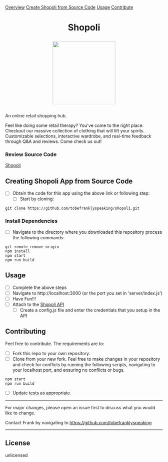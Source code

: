 
[Overview](#shopoli)
[Create Shopoli from Source Code](#creating-shopoli-app-from-source-code)
[Usage](#usage)
[Contribute](#contributing)



# <p align="center"> Shopoli </p>  <p align="center"><img src="https://i.imgur.com/6uNfTbL.png"  width="200"  height="auto"></p>


An online retail shopping hub.

Feel like doing some retail therapy? You've come to the right place. Checkout our massive collection of clothing that will lift your spirits. Customizable selections, interactive wardrobe, and real-time feedback through Q&A and reviews. Come check us out!

  ### Review Source Code
  [Shopoli](https://github.com/tobefranklyspeaking/Shopoli)

## Creating Shopoli App from Source Code

- [ ] Obtain the code for this app using the above link or following step:
	- [ ] Start by cloning:
```
git clone https://github.com/tobefranklyspeaking/shopoli.git
```

### Install Dependencies

- [ ] Navigate to the directory where you downloaded this repository process the following commands:

```
git remote remove origin
npm install
npm start
npm run build
```

## Usage
- [ ] Complete the above steps
- [ ] Navigate to http://localhost:3000 (or the port you set in 'server/index.js')
- [ ] Have Fun!!!
- [ ] Attach to the [Shopoli API](https://github.com/shale-rfe4)
  - [ ] Create a config.js file and enter the credentials that you setup in the API

## Contributing

Feel free to contribute. The requirements are to:
- [ ] Fork this repo to your own repository.
- [ ] Clone from your new fork.
Feel free to make changes in your repository and check for conflicts by running the following scripts, navigating to your localhost port, and ensuring no conflicts or bugs.

```
npm start
npm run build
```
- [ ] Update tests as appropriate.

---
For major changes, please open an issue first to discuss what you would like to change.

Contact Frank by navigating to https://github.com/tobefranklyspeaking

---

## License

unlicensed
